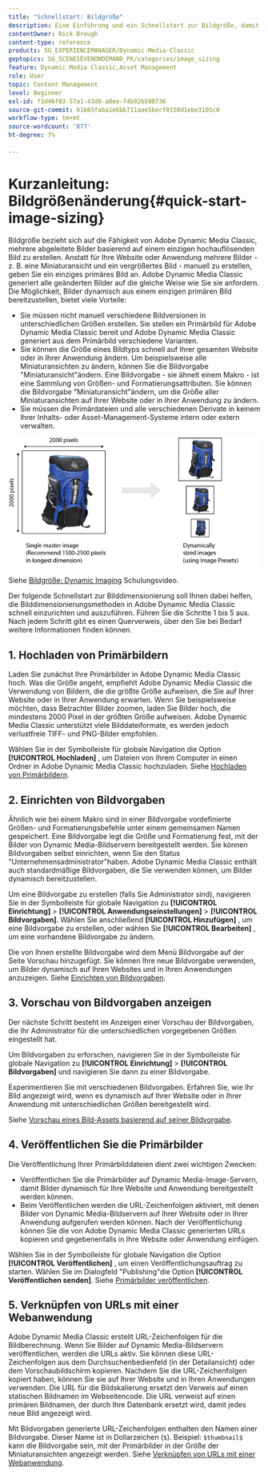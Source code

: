 ```yaml
---
title: "Schnellstart: Bildgröße"
description: Eine Einführung und ein Schnellstart zur Bildgröße, damit Sie in Adobe Dynamic Media Classic schnell mit den Bildgrößetechniken arbeiten können.
contentOwner: Rick Brough
content-type: reference
products: SG_EXPERIENCEMANAGER/Dynamic-Media-Classic
geptopics: SG_SCENESEVENONDEMAND_PK/categories/image_sizing
feature: Dynamic Media Classic,Asset Management
role: User
topic: Content Management
level: Beginner
exl-id: f1d46f03-57a1-43d8-a0ee-74b92b590736
source-git-commit: 61665faba1e6bb711aae5becf0150d1ebe3105c0
workflow-type: tm+mt
source-wordcount: '877'
ht-degree: 7%

---
```


# Kurzanleitung: Bildgrößenänderung{#quick-start-image-sizing}

Bildgröße bezieht sich auf die Fähigkeit von Adobe Dynamic Media Classic, mehrere abgeleitete Bilder basierend auf einem einzigen hochauflösenden Bild zu erstellen. Anstatt für Ihre Website oder Anwendung mehrere Bilder - z. B. eine Miniaturansicht und ein vergrößertes Bild - manuell zu erstellen, geben Sie ein einziges primäres Bild an. Adobe Dynamic Media Classic generiert alle geänderten Bilder auf die gleiche Weise wie Sie sie anfordern. Die Möglichkeit, Bilder dynamisch aus einem einzigen primären Bild bereitzustellen, bietet viele Vorteile:

* Sie müssen nicht manuell verschiedene Bildversionen in unterschiedlichen Größen erstellen. Sie stellen ein Primärbild für Adobe Dynamic Media Classic bereit und Adobe Dynamic Media Classic generiert aus dem Primärbild verschiedene Varianten.
* Sie können die Größe eines Bildtyps schnell auf Ihrer gesamten Website oder in Ihrer Anwendung ändern. Um beispielsweise alle Miniaturansichten zu ändern, können Sie die Bildvorgabe &quot;Miniaturansicht&quot;ändern. Eine Bildvorgabe - sie ähnelt einem Makro - ist eine Sammlung von Größen- und Formatierungsattributen. Sie können die Bildvorgabe &quot;Miniaturansicht&quot;ändern, um die Größe aller Miniaturansichten auf Ihrer Website oder in Ihrer Anwendung zu ändern.
* Sie müssen die Primärdateien und alle verschiedenen Derivate in keinem Ihrer Inhalts- oder Asset-Management-Systeme intern oder extern verwalten.

![Sie können mehrere abgeleitete Bilder mit unterschiedlicher Größe aus derselben hochauflösenden Primärdatei erstellen.](/help/using/assets/is_derivative_sizes_popup.png)

Siehe [Bildgröße: Dynamic Imaging](https://s7d5.scene7.com/s7viewers/html5/VideoViewer.html?videoserverurl=https://s7d5.scene7.com/is/content/&amp;emailurl=https://s7d5.scene7.com/s7/emailFriend&amp;serverUrl=https://s7d5.scene7.com/is/image/&amp;config=Scene7SharedAssets/Universal_HTML5_Video&amp;contenturl=https://s7d5.scene7.com/skins/&amp;asset=S7tutorials/557_Image%20Sizing_converted%20renamed_Dynamic%20Imaging-AVS) Schulungsvideo.

Der folgende Schnellstart zur Bilddimensionierung soll Ihnen dabei helfen, die Bilddimensionierungsmethoden in Adobe Dynamic Media Classic schnell einzurichten und auszuführen. Führen Sie die Schritte 1 bis 5 aus. Nach jedem Schritt gibt es einen Querverweis, über den Sie bei Bedarf weitere Informationen finden können.

## 1. Hochladen von Primärbildern

Laden Sie zunächst Ihre Primärbilder in Adobe Dynamic Media Classic hoch. Was die Größe angeht, empfiehlt Adobe Dynamic Media Classic die Verwendung von Bildern, die die größte Größe aufweisen, die Sie auf Ihrer Website oder in Ihrer Anwendung erwarten. Wenn Sie beispielsweise möchten, dass Betrachter Bilder zoomen, laden Sie Bilder hoch, die mindestens 2000 Pixel in der größten Größe aufweisen. Adobe Dynamic Media Classic unterstützt viele Bilddateiformate, es werden jedoch verlustfreie TIFF- und PNG-Bilder empfohlen.

Wählen Sie in der Symbolleiste für globale Navigation die Option **[!UICONTROL Hochladen]** , um Dateien von Ihrem Computer in einen Ordner in Adobe Dynamic Media Classic hochzuladen. Siehe [Hochladen von Primärbildern](uploading-master-images.md#uploading_master_images).

## 2. Einrichten von Bildvorgaben

Ähnlich wie bei einem Makro sind in einer Bildvorgabe vordefinierte Größen- und Formatierungsbefehle unter einem gemeinsamen Namen gespeichert. Eine Bildvorgabe legt die Größe und Formatierung fest, mit der Bilder von Dynamic Media-Bildservern bereitgestellt werden. Sie können Bildvorgaben selbst einrichten, wenn Sie den Status &quot;Unternehmensadministrator&quot;haben. Adobe Dynamic Media Classic enthält auch standardmäßige Bildvorgaben, die Sie verwenden können, um Bilder dynamisch bereitzustellen.

Um eine Bildvorgabe zu erstellen (falls Sie Administrator sind), navigieren Sie in der Symbolleiste für globale Navigation zu **[!UICONTROL Einrichtung]** > **[!UICONTROL Anwendungseinstellungen]** > **[!UICONTROL Bildvorgaben]**. Wählen Sie anschließend **[!UICONTROL Hinzufügen]** , um eine Bildvorgabe zu erstellen, oder wählen Sie **[!UICONTROL Bearbeiten]** , um eine vorhandene Bildvorgabe zu ändern.

Die von Ihnen erstellte Bildvorgabe wird dem Menü Bildvorgabe auf der Seite Vorschau hinzugefügt. Sie können Ihre neue Bildvorgabe verwenden, um Bilder dynamisch auf Ihren Websites und in Ihren Anwendungen anzuzeigen. Siehe [Einrichten von Bildvorgaben](setting-image-presets.md#setting_up_image_presets).

## 3. Vorschau von Bildvorgaben anzeigen

Der nächste Schritt besteht im Anzeigen einer Vorschau der Bildvorgaben, die Ihr Administrator für die unterschiedlichen vorgegebenen Größen eingestellt hat. 

Um Bildvorgaben zu erforschen, navigieren Sie in der Symbolleiste für globale Navigation zu **[!UICONTROL Einrichtung]** > **[!UICONTROL Bildvorgaben]** und navigieren Sie dann zu einer Bildvorgabe.

Experimentieren Sie mit verschiedenen Bildvorgaben. Erfahren Sie, wie Ihr Bild angezeigt wird, wenn es dynamisch auf Ihrer Website oder in Ihrer Anwendung mit unterschiedlichen Größen bereitgestellt wird.

Siehe [Vorschau eines Bild-Assets basierend auf seiner Bildvorgabe](previewing-asset.md#previewing_an_image_asset_based_on_its_image_preset).

## 4. Veröffentlichen Sie die Primärbilder

Die Veröffentlichung Ihrer Primärbilddateien dient zwei wichtigen Zwecken:

* Veröffentlichen Sie die Primärbilder auf Dynamic Media-Image-Servern, damit Bilder dynamisch für Ihre Website und Anwendung bereitgestellt werden können.
* Beim Veröffentlichen werden die URL-Zeichenfolgen aktiviert, mit denen Bilder von Dynamic Media-Bildservern auf Ihrer Website oder in Ihrer Anwendung aufgerufen werden können. Nach der Veröffentlichung können Sie die von Adobe Dynamic Media Classic generierten URLs kopieren und gegebenenfalls in Ihre Website oder Anwendung einfügen.

Wählen Sie in der Symbolleiste für globale Navigation die Option **[!UICONTROL Veröffentlichen]** , um einen Veröffentlichungsauftrag zu starten. Wählen Sie im Dialogfeld &quot;Publishing&quot;die Option **[!UICONTROL Veröffentlichen senden]**. Siehe [Primärbilder veröffentlichen](publishing-master-images.md#publishing_master_images).

## 5. Verknüpfen von URLs mit einer Webanwendung

Adobe Dynamic Media Classic erstellt URL-Zeichenfolgen für die Bildberechnung. Wenn Sie Bilder auf Dynamic Media-Bildservern veröffentlichen, werden die URLs aktiv. Sie können diese URL-Zeichenfolgen aus dem Durchsuchenbedienfeld (in der Detailansicht) oder dem Vorschaubildschirm kopieren. Nachdem Sie die URL-Zeichenfolgen kopiert haben, können Sie sie auf Ihrer Website und in Ihren Anwendungen verwenden. Die URL für die Bildskalierung ersetzt den Verweis auf einen statischen Bildnamen im Webseitencode. Die URL verweist auf einen primären Bildnamen, der durch Ihre Datenbank ersetzt wird, damit jedes neue Bild angezeigt wird.

Mit Bildvorgaben generierte URL-Zeichenfolgen enthalten den Namen einer Bildvorgabe. Dieser Name ist in Dollarzeichen (`$`). Beispiel: `$thumbnail$` kann die Bildvorgabe sein, mit der Primärbilder in der Größe der Miniaturansichten angezeigt werden. Siehe [Verknüpfen von URLs mit einer Webanwendung](linking-urls-web-application.md#linking_urls_to_your_web_application).
